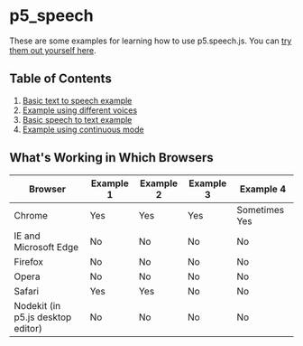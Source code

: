 # p5_speech
These are some examples for learning how to use p5.speech.js. You can [try them out yourself here](https://simon-tiger.github.io/p5_speech).

## Table of Contents
1. [Basic text to speech example](https://simon-tiger.github.io/p5_speech/01_text2speech/)
2. [Example using different voices](https://simon-tiger.github.io/p5_speech/02_voices/)
3. [Basic speech to text example](https://simon-tiger.github.io/p5_speech/03_speech2text/)
2. [Example using continuous mode](https://simon-tiger.github.io/p5_speech/04_continuous/)

## What's Working in Which Browsers
<table>
  <thead>
    <tr>
      <th>Browser</th>
      <th>Example 1</th>
      <th>Example 2</th>
      <th>Example 3</th>
      <th>Example 4</th>
    </tr>
  </thead>
  <tbody>
    <tr>
      <td>Chrome</td>
      <td>Yes</td>
      <td>Yes</td>
      <td>Yes</td>
      <td>Sometimes Yes</td>
    </tr>
    <tr>
      <td>IE and Microsoft Edge</td>
      <td>No</td>
      <td>No</td>
      <td>No</td>
      <td>No</td>
    </tr>
    <tr>
      <td>Firefox</td>
      <td>No</td>
      <td>No</td>
      <td>No</td>
      <td>No</td>
    </tr>
    <tr>
      <td>Opera</td>
      <td>No</td>
      <td>No</td>
      <td>No</td>
      <td>No</td>
    </tr>
    <tr>
      <td>Safari</td>
      <td>Yes</td>
      <td>Yes</td>
      <td>No</td>
      <td>No</td>
    </tr>
    <tr>
      <td>Nodekit (in p5.js desktop editor)</td>
      <td>No</td>
      <td>No</td>
      <td>No</td>
      <td>No</td>
    </tr>
  </tbody>
</table>
